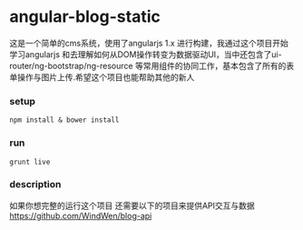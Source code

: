 # angular-blog-static
这是一个简单的cms系统，使用了angularjs 1.x 进行构建，我通过这个项目开始学习angularjs 和去理解如何从DOM操作转变为数据驱动UI，当中还包含了ui-router/ng-bootstrap/ng-resource 等常用组件的协同工作，基本包含了所有的表单操作与图片上传.希望这个项目也能帮助其他的新人

### setup
```shell
npm install & bower install
```
### run
```shell
grunt live
```

### description
如果你想完整的运行这个项目 还需要以下的项目来提供API交互与数据  
https://github.com/WindWen/blog-api 
